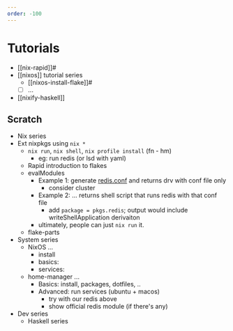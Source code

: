 ```yaml
---
order: -100
---
```


# Tutorials

- [[nix-rapid]]#
- [[nixos]] tutorial series
  - [[nixos-install-flake]]#
  - [ ] ...
- [[nixify-haskell]]

## Scratch

- Nix series
- Ext nixpkgs using `nix *`
    - `nix run`, `nix shell`, `nix profile install` (fn - hm)
      - eg: run redis (or lsd with yaml)
  - Rapid introduction to flakes
  - evalModules
    - Example 1: generate [redis.conf](https://redis.io/docs/management/config-file/) and returns drv with conf file only
      - consider cluster
    - Example 2: ... returns shell script that runs redis with that conf file
      - add `package = pkgs.redis`; output would include writeShellApplication derivaiton
    - ultimately, people can just `nix run` it.
  - flake-parts
- System series
  - NixOS ...
    - install
    - basics:
    - services:
  - home-manager ...
    - Basics: install, packages, dotfiles, ..
    - Advanced: run services (ubuntu + macos)
      - try with our redis above
      - show official redis module (if there's any)
- Dev series
  - Haskell series